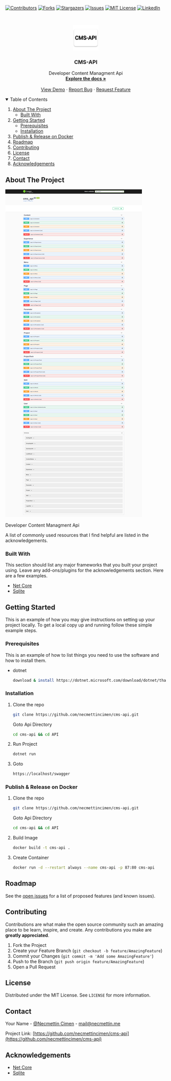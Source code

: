 
[![Contributors][contributors-shield]][contributors-url]
[![Forks][forks-shield]][forks-url]
[![Stargazers][stars-shield]][stars-url]
[![Issues][issues-shield]][issues-url]
[![MIT License][license-shield]][license-url]
[![LinkedIn][linkedin-shield]][linkedin-url]



<!-- PROJECT LOGO -->
<br />
<p align="center">
  <a href="https://github.com/necmettincimen/cms-api">
    <img src="./API/logo.png" alt="Logo" width="80" height="80">
  </a>

  <h3 align="center">CMS-API</h3>

  <p align="center">
    Developer Content Managment Api
    <br />
    <a href="https://github.com/necmettincimen/cms-api"><strong>Explore the docs »</strong></a>
    <br />
    <br />
    <a href="https://github.com/necmettincimen/cms-api">View Demo</a>
    ·
    <a href="https://github.com/necmettincimen/cms-api/issues">Report Bug</a>
    ·
    <a href="https://github.com/necmettincimen/cms-api/issues">Request Feature</a>
  </p>
</p>



<!-- TABLE OF CONTENTS -->
<details open="open">
  <summary>Table of Contents</summary>
  <ol>
    <li>
      <a href="#about-the-project">About The Project</a>
      <ul>
        <li><a href="#built-with">Built With</a></li>
      </ul>
    </li>
    <li>
      <a href="#getting-started">Getting Started</a>
      <ul>
        <li><a href="#prerequisites">Prerequisites</a></li>
        <li><a href="#installation">Installation</a></li>
      </ul>
    </li>
    <li><a href="#publish">Publish & Release on Docker</a></li>
    <li><a href="#roadmap">Roadmap</a></li>
    <li><a href="#contributing">Contributing</a></li>
    <li><a href="#license">License</a></li>
    <li><a href="#contact">Contact</a></li>
    <li><a href="#acknowledgements">Acknowledgements</a></li>
  </ol>
</details>



<!-- ABOUT THE PROJECT -->
## About The Project

<img src="swagger_content.png" alt="cms-api Screen Shot" >

Developer Content Managment Api

A list of commonly used resources that I find helpful are listed in the acknowledgements.

### Built With

This section should list any major frameworks that you built your project using. Leave any add-ons/plugins for the acknowledgements section. Here are a few examples.
* [Net Core](https://github.com/dotnet/core)
* [Sqlite](https://www.sqlite.org/index.html)


<!-- GETTING STARTED -->
## Getting Started

This is an example of how you may give instructions on setting up your project locally.
To get a local copy up and running follow these simple example steps.

### Prerequisites

This is an example of how to list things you need to use the software and how to install them.
* dotnet
  ```sh
  download & install https://dotnet.microsoft.com/download/dotnet/thank-you/sdk-5.0.101-windows-x64-installer
  ```

### Installation

1. Clone the repo
   ```sh
   git clone https://github.com/necmettincimen/cms-api.git
   ```
   Goto Api Directory
   ```sh
   cd cms-api && cd API
   ```
2. Run Project
   ```sh
   dotnet run
   ```
3. Goto
   ```HTML
   https://localhost/swagger
   ```

### Publish & Release on Docker

1. Clone the repo
   ```sh
   git clone https://github.com/necmettincimen/cms-api.git
   ```
   Goto Api Directory
   ```sh
   cd cms-api && cd API
   ```
2. Build Image
   ```sh
   docker build -t cms-api .
   ```
3. Create Container 
   ```sh
   docker run -d --restart always --name cms-api -p 87:80 cms-api
   ```



<!-- ROADMAP -->
## Roadmap

See the [open issues](https://github.com/necmettincimen/cms-api/issues) for a list of proposed features (and known issues).



<!-- CONTRIBUTING -->
## Contributing

Contributions are what make the open source community such an amazing place to be learn, inspire, and create. Any contributions you make are **greatly appreciated**.

1. Fork the Project
2. Create your Feature Branch (`git checkout -b feature/AmazingFeature`)
3. Commit your Changes (`git commit -m 'Add some AmazingFeature'`)
4. Push to the Branch (`git push origin feature/AmazingFeature`)
5. Open a Pull Request



<!-- LICENSE -->
## License

Distributed under the MIT License. See `LICENSE` for more information.



<!-- CONTACT -->
## Contact

Your Name - [@Necmettin Cimen](https://necmettin.me) - [mail@necmettin.me](mailto:mail@necmettin.me)

Project Link: [https://github.com/necmettincimen/cms-api](https://github.com/necmettincimen/cms-api)



<!-- ACKNOWLEDGEMENTS -->
## Acknowledgements
* [Net Core](https://en.wikipedia.org/wiki/.NET_Core)
* [Sqlite](https://en.wikipedia.org/wiki/SQLite)





<!-- MARKDOWN LINKS & IMAGES -->
<!-- https://www.markdownguide.org/basic-syntax/#reference-style-links -->
[contributors-shield]: https://img.shields.io/github/contributors/necmettincimen/cms-api.svg?style=for-the-badge
[contributors-url]: https://github.com/necmettincimen/cms-api/graphs/contributors
[forks-shield]: https://img.shields.io/github/forks/necmettincimen/cms-api.svg?style=for-the-badge
[forks-url]: https://github.com/necmettincimen/cms-api/network/members
[stars-shield]: https://img.shields.io/github/stars/necmettincimen/cms-api.svg?style=for-the-badge
[stars-url]: https://github.com/necmettincimen/cms-api/stargazers
[issues-shield]: https://img.shields.io/github/issues/necmettincimen/cms-api.svg?style=for-the-badge
[issues-url]: https://github.com/necmettincimen/cms-api/issues
[license-shield]: https://img.shields.io/github/license/necmettincimen/cms-api.svg?style=for-the-badge
[license-url]: https://github.com/necmettincimen/cms-api/blob/master/LICENSE.txt
[linkedin-shield]: https://img.shields.io/badge/-LinkedIn-black.svg?style=for-the-badge&logo=linkedin&colorB=555
[linkedin-url]: https://linkedin.com/in/necmettincimen
[product-screenshot]: images/screenshot.png